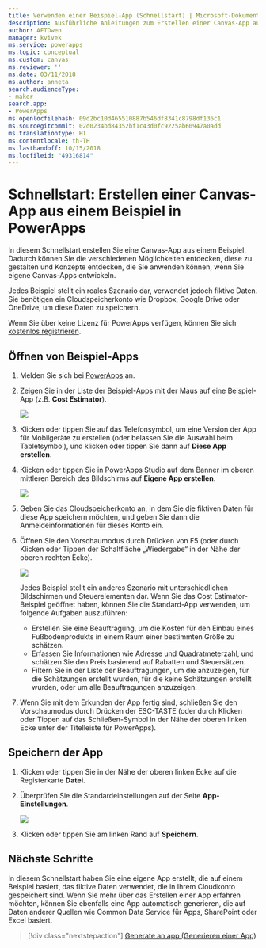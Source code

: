 ```yaml
---
title: Verwenden einer Beispiel-App (Schnellstart) | Microsoft-Dokumentation
description: Ausführliche Anleitungen zum Erstellen einer Canvas-App auf Grundlage eines Beispiels in PowerApps
author: AFTOwen
manager: kvivek
ms.service: powerapps
ms.topic: conceptual
ms.custom: canvas
ms.reviewer: ''
ms.date: 03/11/2018
ms.author: anneta
search.audienceType:
- maker
search.app:
- PowerApps
ms.openlocfilehash: 09d2bc10d465510887b546df8341c8798df136c1
ms.sourcegitcommit: 02d0234bd84352bf1c43d0fc9225ab60947a0add
ms.translationtype: HT
ms.contentlocale: th-TH
ms.lasthandoff: 10/15/2018
ms.locfileid: "49316814"
---
```

# <a name="quickstart-create-a-canvas-app-from-a-sample-in-powerapps"></a>Schnellstart: Erstellen einer Canvas-App aus einem Beispiel in PowerApps
In diesem Schnellstart erstellen Sie eine Canvas-App aus einem Beispiel. Dadurch können Sie die verschiedenen Möglichkeiten entdecken, diese zu gestalten und Konzepte entdecken, die Sie anwenden können, wenn Sie eigene Canvas-Apps entwickeln.

Jedes Beispiel stellt ein reales Szenario dar, verwendet jedoch fiktive Daten. Sie benötigen ein Cloudspeicherkonto wie Dropbox, Google Drive oder OneDrive, um diese Daten zu speichern.

Wenn Sie über keine Lizenz für PowerApps verfügen, können Sie sich [kostenlos registrieren](../signup-for-powerapps.md).

## <a name="open-a-sample-app"></a>Öffnen von Beispiel-Apps
1. Melden Sie sich bei [PowerApps](https://web.powerapps.com?utm_source=padocs&utm_medium=linkinadoc&utm_campaign=referralsfromdoc) an.

1. Zeigen Sie in der Liste der Beispiel-Apps mit der Maus auf eine Beispiel-App (z.B. **Cost Estimator**).

    ![](./media/open-and-run-a-sample-app/cost-estimator.png)

1. Klicken oder tippen Sie auf das Telefonsymbol, um eine Version der App für Mobilgeräte zu erstellen (oder belassen Sie die Auswahl beim Tabletsymbol), und klicken oder tippen Sie dann auf **Diese App erstellen**.

1. Klicken oder tippen Sie in PowerApps Studio auf dem Banner im oberen mittleren Bereich des Bildschirms auf **Eigene App erstellen**.

    ![](./media/open-and-run-a-sample-app/banner.png)

1. Geben Sie das Cloudspeicherkonto an, in dem Sie die fiktiven Daten für diese App speichern möchten, und geben Sie dann die Anmeldeinformationen für dieses Konto ein.

1. Öffnen Sie den Vorschaumodus durch Drücken von F5 (oder durch Klicken oder Tippen der Schaltfläche „Wiedergabe“ in der Nähe der oberen rechten Ecke).

    ![](./media/open-and-run-a-sample-app/open-preview.png)

    Jedes Beispiel stellt ein anderes Szenario mit unterschiedlichen Bildschirmen und Steuerelementen dar. Wenn Sie das Cost Estimator-Beispiel geöffnet haben, können Sie die Standard-App verwenden, um folgende Aufgaben auszuführen:

    - Erstellen Sie eine Beauftragung, um die Kosten für den Einbau eines Fußbodenprodukts in einem Raum einer bestimmten Größe zu schätzen.
    - Erfassen Sie Informationen wie Adresse und Quadratmeterzahl, und schätzen Sie den Preis basierend auf Rabatten und Steuersätzen.
    - Filtern Sie in der Liste der Beauftragungen, um die anzuzeigen, für die Schätzungen erstellt wurden, für die keine Schätzungen erstellt wurden, oder um alle Beauftragungen anzuzeigen.
    
1. Wenn Sie mit dem Erkunden der App fertig sind, schließen Sie den Vorschaumodus durch Drücken der ESC-TASTE (oder durch Klicken oder Tippen auf das Schließen-Symbol in der Nähe der oberen linken Ecke unter der Titelleiste für PowerApps).

## <a name="save-the-app"></a>Speichern der App
1. Klicken oder tippen Sie in der Nähe der oberen linken Ecke auf die Registerkarte **Datei**.

1. Überprüfen Sie die Standardeinstellungen auf der Seite **App-Einstellungen**.

    ![](./media/open-and-run-a-sample-app/app-settings.png)

1. Klicken oder tippen Sie am linken Rand auf **Speichern**. 

## <a name="next-steps"></a>Nächste Schritte
In diesem Schnellstart haben Sie eine eigene App erstellt, die auf einem Beispiel basiert, das fiktive Daten verwendet, die in Ihrem Cloudkonto gespeichert sind. Wenn Sie mehr über das Erstellen einer App erfahren möchten, können Sie ebenfalls eine App automatisch generieren, die auf Daten anderer Quellen wie Common Data Service für Apps, SharePoint oder Excel basiert.

> [!div class="nextstepaction"]
> [Generate an app (Generieren einer App)](data-platform-create-app.md)
